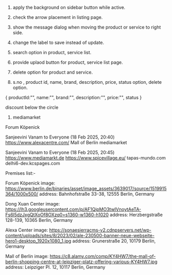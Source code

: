 1. apply the background on sidebar button while active.
2. check the arrow placement in listing page.
3. show the message dialog when moving the product or service to right side.
4. change the label to save instead of update.
5. search option in product, service list.
6. provide uplaod button for product, service list page.
7. delete option for product and service.

8. s.no , product id, name, brand, description, price, status option, delete option.


{
    productId:"",
    name:"",
    brand:"",
    description:"",
    price:"",
    status
}


discount below the circle

1. mediamarket



Forum Köpenick
 
Sanjeevini Vanam to Everyone (18 Feb 2025, 20:40)
https://www.alexacentre.com/
Mall of Berlin
mediamarket
 
Sanjeevini Vanam to Everyone (18 Feb 2025, 20:45)
https://www.mediamarkt.de
https://www.spicevillage.eu/
tapas-mundo.com
delhi6-dev.kcspages.com

Premises list:-

Forum Köpenick
image: https://www.berlin.de/binaries/asset/image_assets/3639017/source/1519915364/1000x500/
address: Bahnhofstraße 33-38, 12555 Berlin, Germany

Dong Xuan Center
image: https://lh3.googleusercontent.com/p/AF1QipMO3twIVnoytAeTA-Fs6l5dzJxgQtXoOf8OXzq0=s1360-w1360-h1020
address: Herzbergstraße 128-139, 10365 Berlin, Germany

Alexa Center
image: https://sonaesierracms-v2.cdnpservers.net/wp-content/uploads/sites/8/2023/02/ale-230500-banner-neue-webseite-hero1-desktop_1920x1080_1.jpg
address: Grunerstraße 20, 10179 Berlin, Germany

Mall of Berlin
image: https://c8.alamy.com/comp/KY4HW7/the-mall-of-berlin-shopping-centre-at-leipziger-platz-offering-various-KY4HW7.jpg
address: Leipziger Pl. 12, 10117 Berlin, Germany

 